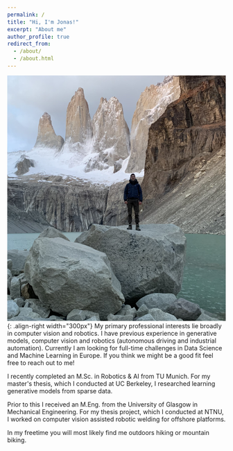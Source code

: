 ```yaml
---
permalink: /
title: "Hi, I'm Jonas!"
excerpt: "About me"
author_profile: true
redirect_from: 
  - /about/
  - /about.html
---
```


![Illustration](/images/IMG-5076.jpg){: .align-right width="300px"}
My primary professional interests lie broadly in computer vision and robotics. I have previous experience in generative models, computer vision and robotics (autonomous driving and industrial automation). Currently I am looking for full-time challenges in Data Science and Machine Learning in Europe. If you think we might be a good fit feel free to reach out to me!

I recently completed an M.Sc. in Robotics & AI from TU Munich. For my master's thesis, which I conducted at UC Berkeley, I researched learning generative models from sparse data.

Prior to this I received an M.Eng. from the University of Glasgow in Mechanical Engineering. For my thesis project, which I conducted at NTNU, I worked on computer vision assisted robotic welding for offshore platforms.

In my freetime you will most likely find me outdoors hiking or mountain biking.


<!-- ## Selected Experience

Graduate Research Assistant in Deep Learning for Autonomous Driving. -->
